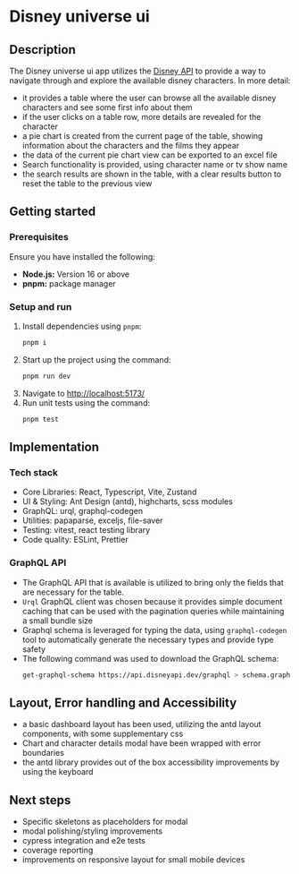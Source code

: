 # Disney universe ui

## Description
The Disney universe ui app utilizes the [Disney API](https://disneyapi.dev/) to provide a way to navigate through and 
explore the available disney characters. In more detail:
- it provides a table where the user can browse all the available disney characters and see some first info about them
- if the user clicks on a table row, more details are revealed for the character
- a pie chart is created from the current page of the table, showing information about the characters and the films they
appear
- the data of the current pie chart view can be exported to an excel file
- Search functionality is provided, using character name or tv show name
- the search results are shown in the table, with a clear results button to reset the table to the previous view

## Getting started 

### Prerequisites
Ensure you have installed the following:
- **Node.js:** Version 16 or above
- **pnpm:** package manager

### Setup and run 
1. Install dependencies using `pnpm`:
   ```bash
   pnpm i
   ```
2. Start up the project using the command:
   ```bash
   pnpm run dev
   ```
3. Navigate to [http://localhost:5173/]()
4. Run unit tests using the command:
   ```bash
   pnpm test 
   ```
   
## Implementation

### Tech stack

- Core Libraries: React, Typescript, Vite, Zustand
- UI & Styling: Ant Design (antd), highcharts, scss modules
- GraphQL: urql, graphql-codegen
- Utilities: papaparse, exceljs, file-saver
- Testing: vitest, react testing library 
- Code quality: ESLint, Prettier

### GraphQL API

- The GraphQL API that is available is utilized to bring only the fields that are necessary for the table.
- `Urql` GraphQL client was chosen because it provides simple document caching that can be used with the pagination
  queries while maintaining a small bundle size 
- Graphql schema is leveraged for typing the data, using `graphql-codegen` tool to automatically generate the necessary types
  and provide type safety
- The following command was used to download the GraphQL schema:
   ```bash
   get-graphql-schema https://api.disneyapi.dev/graphql > schema.graphql
   ```

## Layout, Error handling and Accessibility
- a basic dashboard layout has been used, utilizing the antd layout components, with some supplementary css
- Chart and character details modal have been wrapped with error boundaries
- the antd library provides out of the box accessibility improvements by using the keyboard

## Next steps
- Specific skeletons as placeholders for modal
- modal polishing/styling improvements
- cypress integration and e2e tests
- coverage reporting
- improvements on responsive layout for small mobile devices